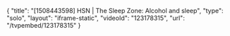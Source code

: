 {
    "title": "[1508443598] HSN | The Sleep Zone: Alcohol and sleep",
    "type": "solo",
    "layout": "iframe-static",
    "videoId": "123178315",
    "url": "\/tvpembed\/123178315"
}